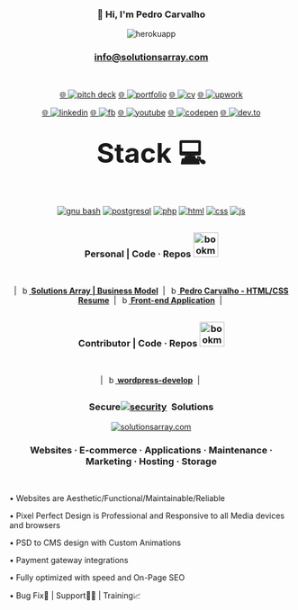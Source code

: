 <!DOCTYPE html>
<html lang="en-US">
<!--<div id="make-me-fit1">-->
<h3 align="center">👋 Hi, I'm Pedro Carvalho</h3>
<p align="center"><img src="https://readme-typing-svg.herokuapp.com?color=0357F7&lines=🌐+100%25+Remote+Web+Developer+:)" alt="herokuapp" /></p>
<!--<p align="center"> <b>💲/hour | 100% 🌐Remote Development</p></b>-->
<h3 align="center"><!--Email |--><a href=mailto:info@solutionsarray.com> info@solutionsarray.com </a></h3>
<!--<div id="make-me-fit1">-->

<br>
<p align="center">
<a href="https://solutionsarray.github.io/">🌐&nbsp;</a><a href="https://solutionsarray.github.io/"><img src="https://img.shields.io/badge/Solutions%20Array%20Business%20Pitch%20Deck-3693F3?style=for-the-badge&logo=iCloud&logoColor=white" alt="pitch deck"></a>
<a href="http://solutionsarray.com/portfolio">🌐&nbsp;</a><a href="http://solutionsarray.com/portfolio"><img src="https://img.shields.io/badge/Portfolio-255E63?style=for-the-badge&logo=About.me&logoColor=white" alt="portfolio"></a>
<a href="https://profile8.github.io/">🌐&nbsp;</a><a href="https://profile8.github.io/"><img src="https://img.shields.io/badge/Curriculum-29B2FE?style=for-the-badge&logo=Freelancer&logoColor=white" alt="cv"></a>  
<a href="https://www.upwork.com/freelancers/~01fffa4af07a0652d8?viewMode=1">🌐&nbsp;</a><a href="https://www.upwork.com/freelancers/~01fffa4af07a0652d8?viewMode=1"><img src="https://img.shields.io/badge/UpWork-6FDA44?style=for-the-badge&logo=Upwork&logoColor=white" alt="upwork"></a>
<p align="center">
<a href="https://www.linkedin.com/in/SolutionsArray/">🌐&nbsp;</a><a href="https://www.linkedin.com/in/SolutionsArray/"><img src="https://img.shields.io/badge/Linkedin-%230077B5.svg?style=for-the-badge&amp;logo=linkedin&amp;logoColor=white" alt="linkedin"></a>
<a href="https://www.facebook.com/solutionsarray">🌐&nbsp;</a><a href="https://www.facebook.com/solutionsarray"><img src="https://img.shields.io/badge/Facebook-1877F2?style=for-the-badge&logo=facebook&logoColor=white" alt="fb"></a>
<a href="https://www.youtube.com/@SolutionsArray">🌐&nbsp;</a><a href="https://www.youtube.com/@SolutionsArray"><img src="https://img.shields.io/badge/YouTube-FF0000?style=for-the-badge&logo=youtube&logoColor=white" alt="youtube"></a>
<a href="https://codepen.io/solutionsarray">🌐&nbsp;</a><a href="https://codepen.io/solutionsarray"><img src="https://img.shields.io/badge/Codepen-000000?style=for-the-badge&logo=codepen&logoColor=white" alt="codepen"></a>
<a href="https://dev.to/solutionsarray">🌐&nbsp;</a><a href="https://dev.to/solutionsarray"><img src="https://img.shields.io/badge/dev.to-0A0A0A?style=for-the-badge&logo=devdotto&logoColor=white" alt="dev.to"></a>
</p>


<h2> </h2>
<h3 align="center"><font size="25">Stack 💻</font></h3>
<br>
<p align="center">
<a href="https://www.gnu.org/software/bash/"><img src="https://img.shields.io/badge/GNU%20Bash-4EAA25?style=for-the-badge&logo=GNU%20Bash&logoColor=white" alt="gnu bash"></a>
<a href="https://www.postgresql.org/"><img src="https://img.shields.io/badge/PostgreSQL-316192?style=for-the-badge&logo=postgresql&logoColor=white" alt="postgresql"></a>
<a href="https://www.php.net/"><img src="https://img.shields.io/badge/php-787cb4?style=for-the-badge&logo=php&logoColor=white" alt="php"></a>
<a href="https://en.wikipedia.org/wiki/HTML"><img src="https://img.shields.io/badge/HTML5-E34F26?style=for-the-badge&logo=html5&logoColor=white" alt="html"></a>
<a href="https://en.wikipedia.org/wiki/CSS"><img src="https://img.shields.io/badge/CSS3-1572B6?style=for-the-badge&logo=css3&logoColor=white" alt="css"></a>
<a href="https://en.wikipedia.org/wiki/JavaScript"><img src="https://img.shields.io/badge/-javascript-f7e018?style=for-the-badge&logo=javascript&logoColor=black" alt="js"></a>
</p>

<!--<p align="center">
<a href="https://wordpress.org/"><img src="https://img.shields.io/badge/WordPress-00759b?style=for-the-badge&logo=wordpress&logoColor=white" alt="">
<a href="https://woo.com/"><img src="https://img.shields.io/badge/WooCommerce-8150b2?style=for-the-badge&logo=woocommerce&logoColor=white" alt="">
<a href="https://www.elegantthemes.com/gallery/divi/"><img src="https://img.shields.io/badge/Divi Builder-5b00a5?style=for-the-badge&logo=wordpress&logoColor=white" alt="">
<a href="https://elementor.com/"><img src="https://img.shields.io/badge/Elementor-920039?style=for-the-badge&logo=wordpress&logoColor=white" alt="">
<a href="https://www.advancedcustomfields.com/"><img src="https://img.shields.io/badge/ACF Plugin-03e5be?style=for-the-badge&logo=wordpress&logoColor=white" alt="">
<p align="center">
<a href="https://www.django-cms.org/en/"><img src="https://img.shields.io/badge/Django CMS-092E20?style=for-the-badge&logo=django&logoColor=green" alt="">
<a href="https://wagtail.org/"><img src="https://img.shields.io/static/v1?style=for-the-badge&message=Wagtail CMS&color=43B1B0&logo=Wagtail&logoColor=FFFFFF&label=" alt="">
</p>-->


<!--<h2> </h2>
<h3 align="center"><font size="25">Languages 🗣️</font></h3>
<h3 align="center">
| 🇵🇹C2 Portuguese | 🇺🇸C1 English | 🇪🇸B2 Spanish |
</p>-->


<h2> </h2>
<h3 align="center">Personal | Code · Repos <img src="https://cdn3.emoji.gg/emojis/6029-bookmark.png" width="44" height="44" alt="bookmark"></h3>
<br>
<p align="center">| &nbsp;<a href="https://github.com/solutionsarray/solutionsarray.github.io"><img src="https://cdn3.emoji.gg/emojis/6029-bookmark.png" width="14" height="14" alt="bookmark"></a><a href="https://github.com/solutionsarray/solutionsarray.github.io"> <b>Solutions Array | Business Model</b></a>&nbsp;&nbsp;|&nbsp; 
<a href="https://github.com/profile8/profile8.github.io"><img src="https://cdn3.emoji.gg/emojis/6029-bookmark.png" width="14" height="14" alt="bookmark"></a><a href="https://github.com/profile8/profile8.github.io"> <b>Pedro Carvalho - HTML/CSS Resume</b></a>&nbsp;&nbsp;|&nbsp;&nbsp;<a href="https://github.com/solutionsarray/project1"><img src="https://cdn3.emoji.gg/emojis/6029-bookmark.png" width="14" height="14" alt="bookmark"></a><a href="https://github.com/solutionsarray/project1"> <b>Front-end Application</b></a>&nbsp;&nbsp;|&nbsp;

<!--<a href="https://github.com/SolutionsArray/learn-you-php"><img src="https://cdn3.emoji.gg/emojis/6029-bookmark.png" width="14" height="14" alt="bookmark"></a><a href="https://github.com/SolutionsArray/learn-you-php"> <b>1</b></a> &nbsp;|&nbsp;
<a href="https://github.com/SolutionsArray/html.git"> <img src="https://cdn3.emoji.gg/emojis/6029-bookmark.png" width="14" height="14" alt="bookmark"></a><a href="https://github.com/SolutionsArray/html.git"> <b>2</b></a> &nbsp;|&nbsp;
<a href="https://github.com/SolutionsArray/css.git"><img src="https://cdn3.emoji.gg/emojis/6029-bookmark.png" width="14" height="14" alt="bookmark"></a><a href="https://github.com/SolutionsArray/css.git"> <b>3</b></a> &nbsp;|&nbsp;
<a href="https://github.com/SolutionsArray/beginners-intro-javascript-node.git"><img src="https://cdn3.emoji.gg/emojis/6029-bookmark.png" width="14" height="14" alt="bookmark"></a><a href="https://github.com/SolutionsArray/beginners-intro-javascript-node.git"> <b>4</b></a><p>
<p align="center">| <a href="https://github.com/SolutionsArray/skills-change-commit-history"><img src="https://cdn3.emoji.gg/emojis/6029-bookmark.png" width="14" height="14" alt="bookmark"></a><a href="https://github.com/SolutionsArray/skills-change-commit-history"> <b>5</b></a> &nbsp;|&nbsp;</p>-->


<h2> </h2>
<h3 align="center">Contributor | Code · Repos <img src="https://cdn3.emoji.gg/emojis/6029-bookmark.png" width="44" height="44" alt="bookmark"></h3>
<br>
<p align="center">| &nbsp;<a href="https://github.com/solutionsarray/wordpress-develop"><img src="https://cdn3.emoji.gg/emojis/6029-bookmark.png" width="14" height="14" alt="bookmark"></a><a href="https://github.com/solutionsarray/wordpress-develop"> <b>wordpress-develop</b></a> &nbsp;|&nbsp; <!--<a href="https://github.com/SolutionsArray/learn-you-php"><img src="https://cdn3.emoji.gg/emojis/6029-bookmark.png" width="14" height="14" alt="bookmark"></a><a href="https://github.com/SolutionsArray/learn-you-php"> <b>learn-you-php</b></a> &nbsp;|&nbsp; 
<a href="https://github.com/SolutionsArray/html.git"><img src="https://cdn3.emoji.gg/emojis/6029-bookmark.png" width="14" height="14" alt="bookmark"></a><a href="https://github.com/SolutionsArray/hhttps://github.com/solutionsarray/wordpress-develop</b></a> &nbsp;|&nbsp;
<a href="https://github.com/SolutionsArray/css.git"><img src="https://cdn3.emoji.gg/emojis/6029-bookmark.png" width="14" height="14" alt="bookmark"></a><a href="https://github.com/SolutionsArray/cshttps://github.com/solutionsarray/wordpress-develop</b></a> &nbsp;|&nbsp;
<a href="https://github.com/SolutionsArray/beginners-intro-javascript-node.git"><img src="https://cdn3.emoji.gg/emojis/6029-bookmark.png" width="14" height="14" alt="bookmark"></a><a href="https://github.com/SolutionsArray/beginners-intro-javascript-node.git"> <b>beginners-intro-javascript-node</b></a> &nbsp;|&nbsp;<p>-->

<!--<p align="center">| &nbsp;<a href="https://github.com/SolutionsArray/skills-change-commit-history"><img src="https://cdn3.emoji.gg/emojis/6029-bookmark.png" width="14" height="14" alt="bookmark"></a><a href="https://github.com/SolutionsArray/skills-change-commit-history"> skills-change-commit-history</a> &nbsp;|&nbsp;
&nbsp;<a href="https://github.com/SolutionsArray/-.git"><img src="https://cdn3.emoji.gg/emojis/6029-bookmark.png" width="14" height="14" alt="bookmark"></a><a href="https://github.com/SolutionsArray/-.git"> Hyphen -</a> &nbsp;|&nbsp;
<p>-->


<br>
<h2> </h2>
<h3 align="center">Secure<a href="https://solutionsarray.com/"><img src="http://mixed.solutionsarray.com/wp-content/uploads/2024/04/security.png" alt="security"></a> &nbsp;Solutions</h3>
<p align="center"><a href="https://solutionsarray.com/"><img src="http://mixed.solutionsarray.com/wp-content/uploads/2023/10/SolutionsArray1.com_.png" alt="solutionsarray.com"></a></p>

<!--<p align="center">SolutionsArray<a href="https://solutionsarray.com/"></a></p>-->


<!--<p><a href="https://solutionsarray.com/"><img src="http://mixed.solutionsarray.com/wp-content/uploads/2024/02/SolutionsArray_Homepage.png"></a></p>-->


<h3 align="center"><b>Websites · E-commerce · Applications · Maintenance · Marketing · Hosting · Storage</b></h3>

<br>
<p>• Websites are Aesthetic/Functional/Maintainable/Reliable</p>
<p>• Pixel Perfect Design is Professional and Responsive to all Media devices and browsers</p>
<p>• PSD to CMS design with Custom Animations</p>
<p>• Payment gateway integrations</p>
<p>• Fully optimized with speed and On-Page SEO</p>
<p>• Bug Fix🐞 | Support👨‍🔧 | Training📈</p>
<!--• Web Application ► <a href="https://solutionsarray.com/"> http://solutionsarray.com </a></p>-->

<!--
<h2> </h2>
<h3 align="center">EXTRA 🗃️</h3>
-->
<br>
<!-- Extra Future Content -->
<!--<p></p>-->
